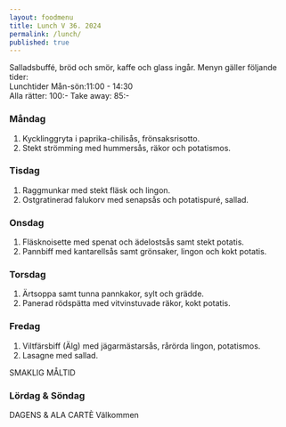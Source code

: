 ```yaml
---
layout: foodmenu
title: Lunch V 36. 2024
permalink: /lunch/
published: true
---
```

Salladsbuffé, bröd och smör, kaffe och glass ingår.
Menyn gäller följande tider:  
Lunchtider  Mån-sön:11:00 - 14:30  
Alla rätter: 100:- Take away: 85:-
                                
### Måndag

1. Kycklinggryta i paprika-chilisås, frönsaksrisotto.
2. Stekt strömming med hummersås, räkor och potatismos.

### Tisdag

1. Raggmunkar med stekt fläsk och lingon.
2. Ostgratinerad falukorv med senapsås och potatispuré, sallad. 

### Onsdag

1. Fläsknoisette med spenat och ädelostsås samt stekt potatis.
2. Pannbiff med kantarellsås samt grönsaker, lingon och kokt potatis.

### Torsdag

1. Ärtsoppa samt tunna pannkakor, sylt och grädde. 
2. Panerad rödspätta med vitvinstuvade räkor, kokt potatis.

### Fredag  

1. Viltfärsbiff (Älg) med jägarmästarsås, rårörda lingon, potatismos.
2. Lasagne med sallad.

SMAKLIG MÅLTID  
### Lördag & Söndag 
DAGENS & ALA CARTÈ
Välkommen
    
       
    

   
    
   
     
